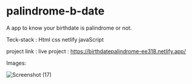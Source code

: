# palindrome-b-date
A app to know your birthdate  is palindrome or not.

Teck-stack : Html css netlify javaScript

project link : live project : https://birthdatepalindrome-ee318.netlify.app/

Images:

![Screenshot (17)](https://user-images.githubusercontent.com/106957781/193871556-edb8ce00-5a9d-4595-bcae-7ec7f5ca0ec3.png)
